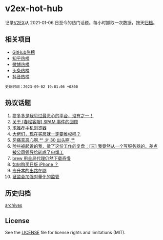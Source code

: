 # v2ex-hot-hub

 记录[V2EX](https://www.v2ex.com/)从 2021-01-06 日至今的热门话题。每小时抓取一次数据，按天[归档](archives)。
 
 ## 相关项目

- [GitHub热榜](https://github.com/it985/github-hot-hub)
- [知乎热榜](https://github.com/it985/zhihu-hot-hub)
- [微博热榜](https://github.com/it985/weibo-hot-hub)
- [头条热榜](https://github.com/it985/toutiao-hot-hub)
- [抖音热榜](https://github.com/it985/douyin-hot-hub)


 `更新时间：2023-09-02 19:01:06 +0800`

## 热议话题

1. [拼多多是我见过最恶心的平台，没有之一！](https://www.v2ex.com/t/970281)
1. [关于 [春松客服] SPAM 事件的回顾](https://www.v2ex.com/t/970315)
1. [求推荐手机浏览器](https://www.v2ex.com/t/970283)
1. [大佬们，现在买房就一定要维权吗？](https://www.v2ex.com/t/970297)
1. [牙痛真恶心啊,艹,才 30 出头啊,艹](https://www.v2ex.com/t/970244)
1. [险些被起诉的我，做了这份工作的复盘：[三] 我竟然从一个写服务器的，差点被公司领导给转成了电焊工](https://www.v2ex.com/t/970291)
1. [brew 用全局代理仍然下载奇慢](https://www.v2ex.com/t/970344)
1. [如何购买日版 iPhone ？](https://www.v2ex.com/t/970257)
1. [专升本的出路在哪](https://www.v2ex.com/t/970287)
1. [证监会加强对量化的监管](https://www.v2ex.com/t/970205)

## 历史归档

[archives](archives)

## License

See the [LICENSE](LICENSE) file for license rights and limitations (MIT).
